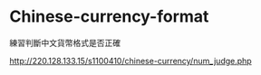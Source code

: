 # Chinese-currency-format
練習判斷中文貨幣格式是否正確<br>

http://220.128.133.15/s1100410/chinese-currency/num_judge.php
